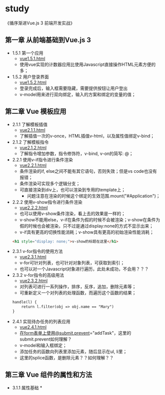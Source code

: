 
# study
《循序渐进Vue.js 3 前端开发实战》



## 第一章 从前端基础到Vue.js 3
* 1.5.1 第一个应用  
  * [vue1.5.1.html](vue1.5.1.html)
  * 使用vue实现的计数器应用比使用Javascript直接操作HTML元素方便的多；  
* 1.5.2 用户登录界面
  * [vue1.5.2.html](vue1.5.2.html)
  * 登录完成后，输入框需要隐藏，需要提供按钮让用户登出
  * v-model用来进行双向绑定，输入的方案和绑定的变量的值； 
## 第二章 Vue 模板应用  
* 2.1.1 了解模板插值
  * [vue2.1.1.html](vue2.1.1.html)
  * 了解插值一次的v-once，HTML插值v-html，以及属性值绑定v-bind；
* 2.1.2 了解模板指令
  * [vue2.1.2.html](vue2.1.2.html)
  * 了解指令增加参数，指令修饰符，v-bind, v-on的简写: @；
* 2.2.1 使用v-if指令进行条件渲染
  * [vue2.2.1.html](vue2.2.1.html)
  * 条件渲染的if, else之间不能有其它语句，否则失效；但是vs code也没有报错；
  * 条件渲染可实现多个逻辑分支；
  * 可直接渲染到div上，也可以渲染到专用的template上；
    * 问题注意在渲染的时候这个绑定的生效范围.mount("#Application")；
* 2.2.2 使用v-show指令进行条件渲染
  * [vue2.2.2.html](vue2.2.2.html)
  * 也可以使用v-show条件渲染，看上去的效果是一样的；
  * v-show不能用else，v-if在条件为假的时候不会被渲染；v-show在条件为假的时候也会被渲染，只不过是通过display:none的方式不显示出来；
  * v-if具有更高的切换性能消耗；v-show具有更高的初始渲染性能消耗；
  ```html
  <h1 style="display: none;">v-show的标题在这里</h1>
  ```
* 2.3.1 v-for指令的使用方法
  * [vue2.3.1.html](vue2.3.1.html)
  * v-for可针对列表，也可针对对象列表，可获取到索引；
  * 也可以对一个Javascript对象进行遍历，此处未成功，不会用？？？
* 2.3.2 v-for指令的高级用法
  * [vue2.3.2.html](vue2.3.2.html)
  * 对列表可进行一系列操作，排序，反序，追加，删除元素等；
  * 可重新定义一个对列表的处理函数，而遍历这个函数的结果；
  ```html
  handle(l) {
      return l.filter(obj => obj.name == "Mary")
  }
  ```
* 2.4.1 实现待办任务的列表应用
  * [vue2.4.1.html](vue2.4.1.html)
  * 在form表单上使用@submit.prevent="addTask"，这里的submit.prevent如何理解？
  * v-model和输入框绑定；
  * 添加任务的函数向列表里添加元素，随后显示在ul, li里；
  * 这里的splice函数，是删除元素？？如何理解？？
## 第三章 Vue 组件的属性和方法
* 3.1.1 属性基础
  * 
